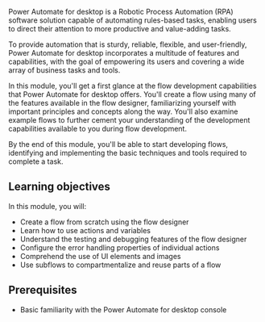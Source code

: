 Power Automate for desktop is a Robotic Process Automation (RPA) software solution capable of automating rules-based tasks, enabling users to direct their attention to more productive and value-adding tasks.

To provide automation that is sturdy, reliable, flexible, and user-friendly, Power Automate for desktop incorporates a multitude of features and capabilities, with the goal of empowering its users and covering a wide array of business tasks and tools.

In this module, you'll get a first glance at the flow development capabilities that Power Automate for desktop offers. You'll create a flow using many of the features available in the flow designer, familiarizing yourself with important principles and concepts along the way. You'll also examine example flows to further cement your understanding of the development capabilities available to you during flow development.

By the end of this module, you'll be able to start developing flows, identifying and implementing the basic techniques and tools required to complete a task.

## Learning objectives

In this module, you will:

* Create a flow from scratch using the flow designer
* Learn how to use actions and variables
* Understand the testing and debugging features of the flow designer
* Configure the error handling properties of individual actions
* Comprehend the use of UI elements and images
* Use subflows to compartmentalize and reuse parts of a flow

## Prerequisites

* Basic familiarity with the Power Automate for desktop console

